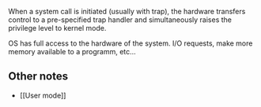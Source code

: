 When a system call is initiated (usually with trap), the hardware transfers control to a pre-specified trap handler and simultaneously raises the privilege level to kernel mode.

OS has full access to the hardware of the system. I/O requests, make more memory available to a programm, etc...

## Other notes

- [[User mode]]